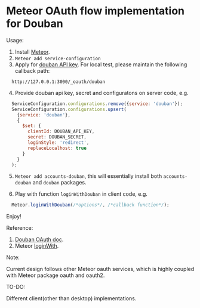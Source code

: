 # Meteor OAuth flow implementation for Douban

Usage:

1. Install [Meteor](https://www.meteor.com/install "Meteor").
2. `Meteor add service-configuration`
3.  Apply for [douban API key](http://developers.douban.com/apikey/apply "douban API key").
    For local test, please maintain the following callback path:
```
  http://127.0.0.1:3000/_oauth/douban
```

4. Provide douban api key, secret and configuratons on server code, e.g.
```javascript
  ServiceConfiguration.configurations.remove({service: 'douban'});
  ServiceConfiguration.configurations.upsert(
    {service: 'douban'},
    {
      $set: {
        clientId: DOUBAN_API_KEY,
        secret: DOUBAN_SECRET,
        loginStyle: 'redirect',
        replaceLocalhost: true 
      }
    }
  );
```

5. `Meteor add accounts-douban`, this will essentially install both `accounts-douban` and `douban` packages.

6. Play with function `loginWithDouban` in client code, e.g.
```javascript
  Meteor.loginWithDouban(/*options*/, /*callback function*/); 
```

Enjoy!

Reference:

1. [Douban OAuth doc](http://developers.douban.com/wiki/?title=oauth2#server_side_flow).
2. Meteor [loginWith<ExternalService>](http://docs.meteor.com/#/full/meteor_loginwithexternalservice). 

Note:

Current design follows other Meteor oauth services, which is highly coupled with Meteor package oauth and oauth2.

TO-DO:

Different client(other than desktop) implementations.
